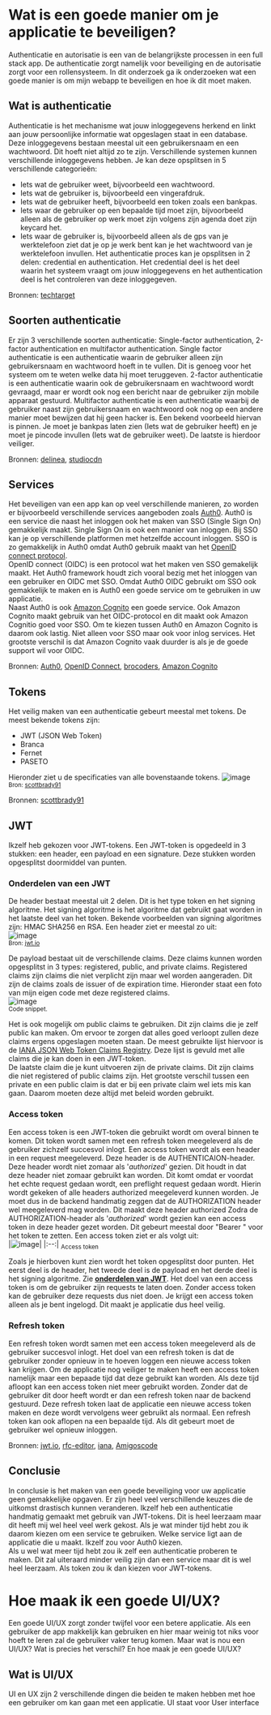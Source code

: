 # Wat is een goede manier om je applicatie te beveiligen?
Authenticatie en autorisatie is een van de belangrijkste processen in een full stack app. De authenticatie zorgt namelijk voor beveiliging en de autorisatie zorgt voor een rollensysteem. In dit onderzoek ga ik onderzoeken wat een goede manier is om mijn webapp te beveiligen en hoe ik dit moet maken. 

## Wat is authenticatie
Authenticatie is het mechanisme wat jouw inloggegevens herkend en linkt aan jouw persoonlijke informatie wat opgeslagen staat in een database. Deze inloggegevens bestaan meestal uit een gebruikersnaam en een wachtwoord. Dit hoeft niet altijd zo te zijn. Verschillende systemen kunnen verschillende inloggegevens hebben. Je kan deze opsplitsen in 5 verschillende categorieën:
-	Iets wat de gebruiker weet, bijvoorbeeld een wachtwoord.
-	Iets wat de gebruiker is, bijvoorbeeld een vingerafdruk.
-	Iets wat de gebruiker heeft, bijvoorbeeld een token zoals een bankpas.
-	Iets waar de gebruiker op een bepaalde tijd moet zijn, bijvoorbeeld alleen als de gebruiker op werk moet zijn volgens zijn agenda doet zijn keycard het.
-	Iets waar de gebruiker is, bijvoorbeeld alleen als de gps van je werktelefoon ziet dat je op je werk bent kan je het wachtwoord van je werktelefoon invullen.
Het authenticatie proces kan je opsplitsen in 2 delen: credential en authentication.
Het credential deel is het deel waarin het systeem vraagt om jouw inloggegevens en het authentication deel is het controleren van deze inloggegeven.

Bronnen: [techtarget](https://www.techtarget.com/searchsecurity/feature/5-common-authentication-factors-to-know)

## Soorten authenticatie
Er zijn 3 verschillende soorten authenticatie: Single-factor authentication, 2-factor authentication en multifactor authentication. 
Single factor authenticatie is een authenticatie waarin de gebruiker alleen zijn gebruikersnaam en wachtwoord hoeft in te vullen. Dit is genoeg voor het systeem om te weten welke data hij moet teruggeven. 
2-factor authenticatie is een authenticatie waarin ook de gebruikersnaam en wachtwoord wordt gevraagd, maar er wordt ook nog een bericht naar de gebruiker zijn mobile apparaat gestuurd.
Multifactor authenticatie is een authenticatie waarbij de gebruiker naast zijn gebruikersnaam en wachtwoord ook nog op een andere manier moet bewijzen dat hij geen hacker is. Een bekend voorbeeld hiervan is pinnen. Je moet je bankpas laten zien (Iets wat de gebruiker heeft) en je moet je pincode invullen (Iets wat de gebruiker weet). De laatste is hierdoor veiliger.

Bronnen: [delinea](https://delinea.com/blog/sfa-mfa-difference), [studiocdn](https://studiocdn.com/faq/what-is-two-factor-authentication/?gclid=Cj0KCQiA99ybBhD9ARIsALvZavVxycugjDb0dBqchP3yF4AOxEHdkS29I-0IGOrTqq1gKIzGSwC3Q6caAhZPEALw_wcB)

## Services
Het beveiligen van een app kan op veel verschillende manieren, zo worden er bijvoorbeeld verschillende services aangeboden zoals [Auth0](https://auth0.com/). Auth0 is een service die naast het inloggen ook het maken van SSO (Single Sign On) gemakkelijk maakt. Single Sign On is ook een manier van inloggen. Bij SSO kan je op verschillende platformen met hetzelfde account inloggen. SSO is zo gemakkelijk in Auth0 omdat Auth0 gebruik maakt van het [OpenID connect protocol](https://auth0.com/docs/authenticate/protocols/openid-connect-protocol).<br />
OpenID connect (OIDC) is een protocol wat het maken ven SSO gemakelijk maakt. Het Auth0 framework houdt zich vooral bezig met het inloggen van een gebruiker en OIDC met SSO. Omdat Auth0 OIDC gebruikt om SSO ook gemakkelijk te maken en is Auth0 een goede service om te gebruiken in uw applicatie.<br />
Naast Auth0 is ook [Amazon Cognito](https://aws.amazon.com/cognito/) een goede service. Ook Amazon Cognito maakt gebruik van het OIDC-protocol en dit maakt ook Amazon Cognitio goed voor SSO. Om te kiezen tussen Auth0 en Amazon Cognito is daarom ook lastig. Niet alleen voor SSO maar ook voor inlog services. Het grootste verschil is dat Amazon Cognito vaak duurder is als je de goede support wil voor OIDC.

Bronnen: [Auth0](https://auth0.com/), [OpenID Connect](https://auth0.com/docs/authenticate/protocols/openid-connect-protocol), [brocoders](https://brocoders.com/blog/auth0-vs-cognito/), [Amazon Cognito](https://aws.amazon.com/cognito/)

## Tokens
Het veilig maken van een authenticatie gebeurt meestal met tokens. De meest bekende tokens zijn: 
- JWT (JSON Web Token)
- Branca
- Fernet
- PASETO<br />

Hieronder ziet u de specificaties van alle bovenstaande tokens.
![image](https://user-images.githubusercontent.com/113592556/203552268-e82caf83-6ff4-43ce-ba7a-2ebcccc1e00f.png)<br />
<sub>Bron: [scottbrady91](https://www.scottbrady91.com/jose/alternatives-to-jwts#alternatives)</sub>

Bronnen: [scottbrady91](https://www.scottbrady91.com/jose/alternatives-to-jwts#alternatives)

## JWT
Ikzelf heb gekozen voor JWT-tokens. Een JWT-token is opgedeeld in 3 stukken: een header, een payload en een signature. Deze stukken worden opgesplitst doormiddel van punten. 

### Onderdelen van een JWT
De header bestaat meestal uit 2 delen. Dit is het type token en het signing algoritme. Het signing algoritme is het algoritme dat gebruikt gaat worden in het laatste deel van het token. Bekende voorbeelden van signing algoritmes zijn: HMAC SHA256 en RSA. Een header ziet er meestal zo uit:<br />
![image](https://user-images.githubusercontent.com/113592556/203557071-bee7e9d5-cc27-4291-ae52-5943c4b82c7b.png)<br />
<sub>Bron: [jwt.io](https://jwt.io/introduction)</sub>

De payload bestaat uit de verschillende claims. Deze claims kunnen worden opgesplitst in 3 types: registered, public, and private claims.
Registered claims zijn claims die niet verplicht zijn maar wel worden aangeraden. Dit zijn de claims zoals de issuer of de expiration time. Hieronder staat een foto van mijn eigen code met deze registered claims. <br />
![image](https://user-images.githubusercontent.com/113592556/203789125-26274f7a-ca8b-448e-bcf9-9f40858a0a40.png)<br />
<sub>Code snippet.</sub><br />

Het is ook mogelijk om public claims te gebruiken. Dit zijn claims die je zelf public kan maken. Om ervoor te zorgen dat alles goed verloopt zullen deze claims ergens opgeslagen moeten staan. De meest gebruikte lijst hiervoor is de [IANA JSON Web Token Claims Registry](https://www.iana.org/assignments/jwt/jwt.xhtml#claims). Deze lijst is gevuld met alle claims die je kan doen in een JWT-token.<br />
De laatste claim die je kunt uitvoeren zijn de private claims. Dit zijn claims die niet registered of public claims zijn. Het grootste verschil tussen een private en een public claim is dat er bij een private claim wel iets mis kan gaan. Daarom moeten deze altijd met beleid worden gebruikt.<br />

### Access token
Een access token is een JWT-token die gebruikt wordt om overal binnen te komen. Dit token wordt samen met een refresh token meegeleverd als de gebruiker zichzelf succesvol inlogt. Een access token wordt als een header in een request meegeleverd. Deze header is de AUTHENTICAION-header. Deze header wordt niet zomaar als '*authorized*' gezien. Dit houdt in dat deze header niet zomaar gebruikt kan worden. Dit komt omdat er voordat het echte request gedaan wordt, een preflight request gedaan wordt. Hierin wordt gekeken of alle headers authorized meegeleverd kunnen worden. Je moet dus in de backend handmatig zeggen dat de AUTHORIZATION header wel meegeleverd mag worden. Dit maakt deze header authorized Zodra de 
AUTHORIZATION-header als '*authorized*' wordt gezien kan een access token in deze header gezet worden. Dit gebeurt meestal door "Bearer " voor het token te zetten. Een access token ziet er als volgt uit: 
<br />
|![image](https://user-images.githubusercontent.com/113592556/203945493-06f92fae-2045-486c-8cf5-9aee9da51b34.png)|
|:--:|
<sub>Access token</sub>

Zoals je hierboven kunt zien wordt het token opgesplitst door punten. Het eerst deel is de header, het tweede deel is de payload en het derde deel is het signing algoritme. Zie <strong>[onderdelen van JWT](https://github.com/TijndeRooij/Portfolio/edit/main/Onderzoeken.md#onderdelen-van-een-jwt)</strong>.
Het doel van een access token is om de gebruiker zijn requests te laten doen. Zonder access token kan de gebruiker deze requests dus niet doen. Je krijgt een access token alleen als je bent ingelogd. Dit maakt je applicatie dus heel veilig.

### Refresh token
Een refresh token wordt samen met een access token meegeleverd als de gebruiker succesvol inlogt. Het doel van een refresh token is dat de gebruiker zonder opnieuw in te hoeven loggen een nieuwe access token kan krijgen. Om de applicatie nog veiliger te maken heeft een access token namelijk maar een bepaade tijd dat deze gebruikt kan worden. Als deze tijd afloopt kan een access token niet meer gebruikt worden. Zonder dat de gebruiker dit door heeft wordt er dan een refresh token naar de backend gestuurd. Deze refresh token laat de applicatie een nieuwe access token maken en deze wordt vervolgens weer gebruikt als normaal. Een refresh token kan ook aflopen na een bepaalde tijd. Als dit gebeurt moet de gebruiker wel opnieuw inloggen.

Bronnen: [jwt.io](https://jwt.io/introduction), [rfc-editor](https://www.rfc-editor.org/rfc/rfc7519#section-4.2), [iana](https://www.iana.org/assignments/jwt/jwt.xhtml#claims), [Amigoscode](https://youtu.be/VVn9OG9nfH0)

## Conclusie
In conclusie is het maken van een goede beveiliging voor uw applicatie geen gemakkelijke opgaven. Er zijn heel veel verschillende keuzes die de uitkomst drastisch kunnen veranderen. Ikzelf heb een authenticatie handmatig gemaakt met gebruik van JWT-tokens. Dit is heel leerzaam maar dit heeft mij wel heel veel werk gekost. Als je wat minder tijd hebt zou ik daarom kiezen om een service te gebruiken. Welke service ligt aan de applicatie die u maakt. Ikzelf zou voor Auth0 kiezen.<br />
Als u wel wat meer tijd hebt zou ik zelf een authenticatie proberen te maken. Dit zal uiteraard minder veilig zijn dan een service maar dit is wel heel leerzaam. Als token zou ik dan kiezen voor JWT-tokens.




# Hoe maak ik een goede UI/UX?
Een goede UI/UX zorgt zonder twijfel voor een betere applicatie. Als een gebruiker de app makkelijk kan gebruiken en hier maar weinig tot niks voor hoeft te leren zal de gebruiker vaker terug komen. Maar wat is nou een UI/UX? Wat is precies het verschil? En hoe maak je een goede UI/UX?

## Wat is UI/UX
UI en UX zijn 2 verschillende dingen die beiden te maken hebben met hoe een gebruiker om kan gaan met een applicatie. UI staat voor User interface 
